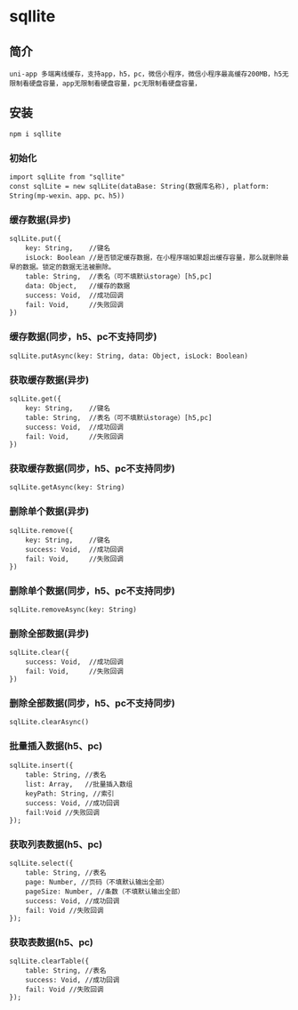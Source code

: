 # sqllite
## 简介
```
uni-app 多端离线缓存，支持app，h5，pc，微信小程序，微信小程序最高缓存200MB，h5无限制看硬盘容量，app无限制看硬盘容量，pc无限制看硬盘容量，
```
## 安装
```
npm i sqllite
```

### 初始化
```
import sqlLite from "sqllite"
const sqlLite = new sqlLite(dataBase: String(数据库名称), platform: String(mp-wexin、app、pc、h5))
```

### 缓存数据(异步)
```
sqlLite.put({
	key: String,	//键名
	isLock: Boolean //是否锁定缓存数据，在小程序端如果超出缓存容量，那么就删除最早的数据。锁定的数据无法被删除。
	table: String,  //表名（可不填默认storage）[h5,pc]
	data: Object,	//缓存的数据
	success: Void,	//成功回调
	fail: Void,		//失败回调
})
```

### 缓存数据(同步，h5、pc不支持同步)
```
sqlLite.putAsync(key: String, data: Object, isLock: Boolean)
```

### 获取缓存数据(异步)
```
sqlLite.get({
	key: String,	//键名
	table: String,  //表名（可不填默认storage）[h5,pc]
	success: Void,	//成功回调
	fail: Void,		//失败回调
})
```

### 获取缓存数据(同步，h5、pc不支持同步)
```
sqlLite.getAsync(key: String)
```

### 删除单个数据(异步)
```
sqlLite.remove({
	key: String,	//键名
	success: Void,	//成功回调
	fail: Void,		//失败回调
})
```

### 删除单个数据(同步，h5、pc不支持同步)
```
sqlLite.removeAsync(key: String)
```

### 删除全部数据(异步)
```
sqlLite.clear({
	success: Void,	//成功回调
	fail: Void,		//失败回调
})
```

### 删除全部数据(同步，h5、pc不支持同步)
```
sqlLite.clearAsync()
```

### 批量插入数据(h5、pc)
```
sqlLite.insert({
	table: String, //表名
	list: Array,   //批量插入数组
	keyPath: String, //索引
	success: Void, //成功回调
	fail:Void //失败回调
});
```
### 获取列表数据(h5、pc)
```
sqlLite.select({
	table: String, //表名
	page: Number, //页码（不填默认输出全部）
    pageSize: Number, //条数（不填默认输出全部）
	success: Void, //成功回调
	fail: Void //失败回调
});
```
### 获取表数据(h5、pc)
```
sqlLite.clearTable({
	table: String, //表名
	success: Void, //成功回调
	fail: Void //失败回调
});
```